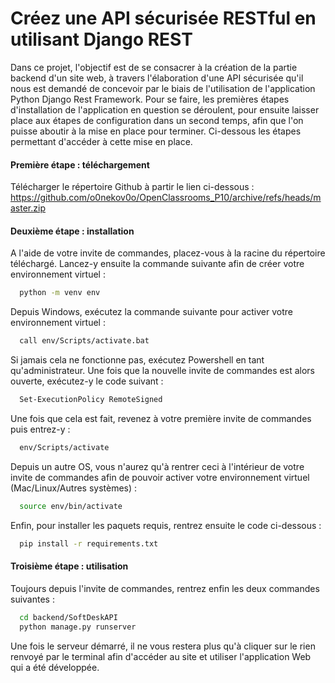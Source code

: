 
# Créez une API sécurisée RESTful en utilisant Django REST

Dans ce projet, l'objectif est de se consacrer à la création de la partie backend d'un site web, à travers l'élaboration d'une API sécurisée qu'il nous est demandé de concevoir par le biais de l'utilisation de l'application Python Django Rest Framework. Pour se faire, les premières étapes d'installation de l'application en question se déroulent, pour ensuite laisser place aux étapes de configuration dans un second temps, afin que l'on puisse aboutir à la mise en place pour terminer. Ci-dessous les étapes permettant d'accéder à cette mise en place.

#### Première étape : téléchargement
Télécharger le répertoire Github à partir le lien ci-dessous :
https://github.com/o0nekov0o/OpenClassrooms_P10/archive/refs/heads/master.zip

#### Deuxième étape : installation
A l'aide de votre invite de commandes, placez-vous à la racine du répertoire téléchargé.
Lancez-y ensuite la commande suivante afin de créer votre environnement virtuel :
```bash
  python -m venv env
```
Depuis Windows, exécutez la commande suivante pour activer votre environnement virtuel :
```bash
  call env/Scripts/activate.bat
```
Si jamais cela ne fonctionne pas, exécutez Powershell en tant qu'administrateur. Une fois que la nouvelle invite de commandes est alors ouverte, exécutez-y le code suivant :
```bash
  Set-ExecutionPolicy RemoteSigned
```
Une fois que cela est fait, revenez à votre première invite de commandes puis entrez-y : 
```bash
  env/Scripts/activate
```
Depuis un autre OS, vous n'aurez qu'à rentrer ceci à l'intérieur de votre invite de commandes afin de pouvoir activer votre environnement virtuel (Mac/Linux/Autres systèmes) :
```bash
  source env/bin/activate
```
Enfin, pour installer les paquets requis, rentrez ensuite le code ci-dessous :
```bash
  pip install -r requirements.txt
```

#### Troisième étape : utilisation
Toujours depuis l'invite de commandes, rentrez enfin les deux commandes suivantes :
```bash
  cd backend/SoftDeskAPI
  python manage.py runserver
```
Une fois le serveur démarré, il ne vous restera plus qu'à cliquer sur le rien renvoyé par le terminal afin d'accéder au site et utiliser l'application Web qui a été développée.